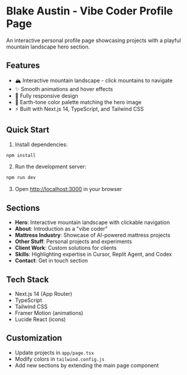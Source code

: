 # Blake Austin - Vibe Coder Profile Page

An interactive personal profile page showcasing projects with a playful mountain landscape hero section.

## Features

- 🏔️ Interactive mountain landscape - click mountains to navigate
- ✨ Smooth animations and hover effects
- 📱 Fully responsive design
- 🎨 Earth-tone color palette matching the hero image
- ⚡ Built with Next.js 14, TypeScript, and Tailwind CSS

## Quick Start

1. Install dependencies:
```bash
npm install
```

2. Run the development server:
```bash
npm run dev
```

3. Open [http://localhost:3000](http://localhost:3000) in your browser

## Sections

- **Hero**: Interactive mountain landscape with clickable navigation
- **About**: Introduction as a "vibe coder"
- **Mattress Industry**: Showcase of AI-powered mattress projects
- **Other Stuff**: Personal projects and experiments
- **Client Work**: Custom solutions for clients
- **Skills**: Highlighting expertise in Cursor, Replit Agent, and Codex
- **Contact**: Get in touch section

## Tech Stack

- Next.js 14 (App Router)
- TypeScript
- Tailwind CSS
- Framer Motion (animations)
- Lucide React (icons)

## Customization

- Update projects in `app/page.tsx`
- Modify colors in `tailwind.config.js`
- Add new sections by extending the main page component 